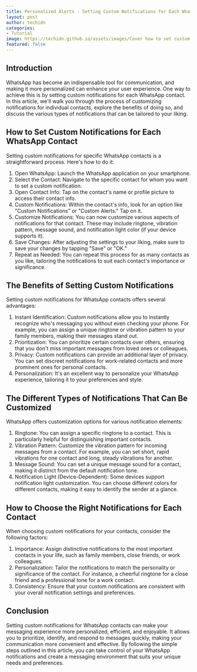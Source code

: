 ```yaml
---
title: Personalized Alerts - Setting Custom Notifications for Each WhatsApp Contact
layout: post
author: techidn
categories: 
- Tutorial
image: https://techidn.github.io/assets/images/Cover how to set custom notifications for each contact.jpg
featured: false
---
```


## Introduction

WhatsApp has become an indispensable tool for communication, and making it more personalized can enhance your user experience. One way to achieve this is by setting custom notifications for each WhatsApp contact. In this article, we'll walk you through the process of customizing notifications for individual contacts, explore the benefits of doing so, and discuss the various types of notifications that can be tailored to your liking.

## How to Set Custom Notifications for Each WhatsApp Contact

Setting custom notifications for specific WhatsApp contacts is a straightforward process. Here's how to do it:

1. Open WhatsApp: Launch the WhatsApp application on your smartphone.
2. Select the Contact: Navigate to the specific contact for whom you want to set a custom notification.
3. Open Contact Info: Tap on the contact's name or profile picture to access their contact info.
4. Custom Notifications: Within the contact's info, look for an option like "Custom Notifications" or "Custom Alerts." Tap on it.
5. Customize Notifications: You can now customize various aspects of notifications for that contact. These may include ringtone, vibration pattern, message sound, and notification light color (if your device supports it).
6. Save Changes: After adjusting the settings to your liking, make sure to save your changes by tapping "Save" or "OK."
7. Repeat as Needed: You can repeat this process for as many contacts as you like, tailoring the notifications to suit each contact's importance or significance.

## The Benefits of Setting Custom Notifications

Setting custom notifications for WhatsApp contacts offers several advantages:

1. Instant Identification: Custom notifications allow you to instantly recognize who's messaging you without even checking your phone. For example, you can assign a unique ringtone or vibration pattern to your family members, making their messages stand out.
2. Prioritization: You can prioritize certain contacts over others, ensuring that you don't miss important messages from loved ones or colleagues.
3. Privacy: Custom notifications can provide an additional layer of privacy. You can set discreet notifications for work-related contacts and more prominent ones for personal contacts.
4. Personalization: It's an excellent way to personalize your WhatsApp experience, tailoring it to your preferences and style.

## The Different Types of Notifications That Can Be Customized

WhatsApp offers customization options for various notification elements:

1. Ringtone: You can assign a specific ringtone to a contact. This is particularly helpful for distinguishing important contacts.
2. Vibration Pattern: Customize the vibration pattern for incoming messages from a contact. For example, you can set short, rapid vibrations for one contact and long, steady vibrations for another.
3. Message Sound: You can set a unique message sound for a contact, making it distinct from the default notification tone.
4. Notification Light (Device-Dependent): Some devices support notification light customization. You can choose different colors for different contacts, making it easy to identify the sender at a glance.

## How to Choose the Right Notifications for Each Contact

When choosing custom notifications for your contacts, consider the following factors:

1. Importance: Assign distinctive notifications to the most important contacts in your life, such as family members, close friends, or work colleagues.
2. Personalization: Tailor the notifications to match the personality or significance of the contact. For instance, a cheerful ringtone for a close friend and a professional tone for a work contact.
3. Consistency: Ensure that your custom notifications are consistent with your overall notification settings and preferences.

## Conclusion

Setting custom notifications for WhatsApp contacts can make your messaging experience more personalized, efficient, and enjoyable. It allows you to prioritize, identify, and respond to messages quickly, making your communication more convenient and effective. By following the simple steps outlined in this article, you can take control of your WhatsApp notifications and create a messaging environment that suits your unique needs and preferences.